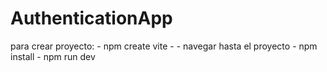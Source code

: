 # AuthenticationApp

para crear proyecto: 
	- npm create vite
	- <poner nombre proyecto>
	- navegar hasta el proyecto
	- npm install
	- npm run dev
